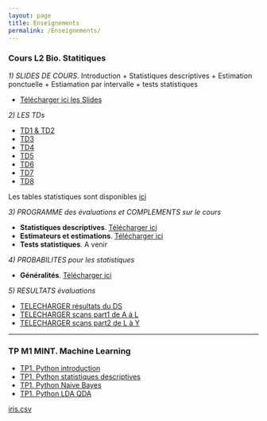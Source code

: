 ```yaml
---
layout: page
title: Enseignements
permalink: /Enseignements/
---
```



### Cours L2 Bio. Statitiques

*1) SLIDES DE COURS*.  Introduction + Statistiques descriptives + Estimation ponctuelle + Estiamation par intervalle + tests statistiques

- [Télécharger ici les Slides](./Publications/MSV31_cours.pdf)


*2) LES TDs*

- [TD1 & TD2](./Publications/MSV31_TD1.pdf)
- [TD3](./Publications/MSV31_TD3.pdf)
- [TD4](./Publications/MSV31_TD4.pdf)
- [TD5](./Publications/MSV31_TD5.pdf)
- [TD6](./Publications/MSV31_TD6.pdf)
- [TD7](./Publications/MSV31_TD7.pdf)
- [TD8](./Publications/MSV31_TD8.pdf)

Les tables statistiques sont disponibles [ici](./Publications/tables_statistiques.pdf)

*3)  PROGRAMME des évaluations et COMPLEMENTS sur le cours*

- **Statistiques descriptives**. [Télécharger ici](./Publications/Stat_descriptives.pdf) 
- **Estimateurs et estimations**. [Télécharger ici](./Publications/Estimation.pdf)
- **Tests statistiques**. A venir

*4) PROBABILITES pour les statistiques*

- **Généralités**. [Télécharger ici](./Publications/Rappels_probabilites.pdf) 


*5) RESULTATS évaluations*

- [TELECHARGER résultats du DS](./Publications/resultats.ods)
- [TELECHARGER scans part1 de A à L](./Publications/Ab_to_Lo.rar)
- [TELECHARGER scans part2 de L à Y](./Publications/Lu_to_Y.rar)


---

### TP M1 MINT. Machine Learning

- [TP1. Python introduction](./Publications/TP1_introduction_student2019.ipynb)
- [TP1. Python statistiques descriptives](./Publications/TP1_stat_descriptives_student2019.ipynb)
- [TP1. Python Naive Bayes](./Publications/TP1_naiveBayes.ipynb)
- [TP1. Python LDA QDA](./Publications/TP1_LDAQDA.ipynb)

[iris.csv](./Publications/iris.csv)



